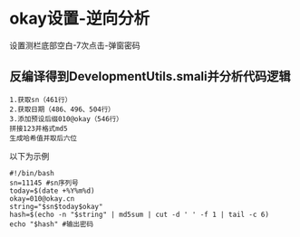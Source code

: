 # okay设置-逆向分析
设置测栏底部空白-7次点击-弹窗密码
## 反编译得到DevelopmentUtils.smali并分析代码逻辑
 ```
1.获取sn（461行）
2.获取日期（486、496、504行）
3.添加预设后缀010@okay（546行）
拼接123并格式md5
生成哈希值并取后六位
 ```
以下为示例
 ```
#!/bin/bash
sn=11145 #sn序列号
today=$(date +%Y%m%d)
okay=010@okay.cn
string="$sn$today$okay"
hash=$(echo -n "$string" | md5sum | cut -d ' ' -f 1 | tail -c 6)
echo "$hash" #输出密码
 ```
